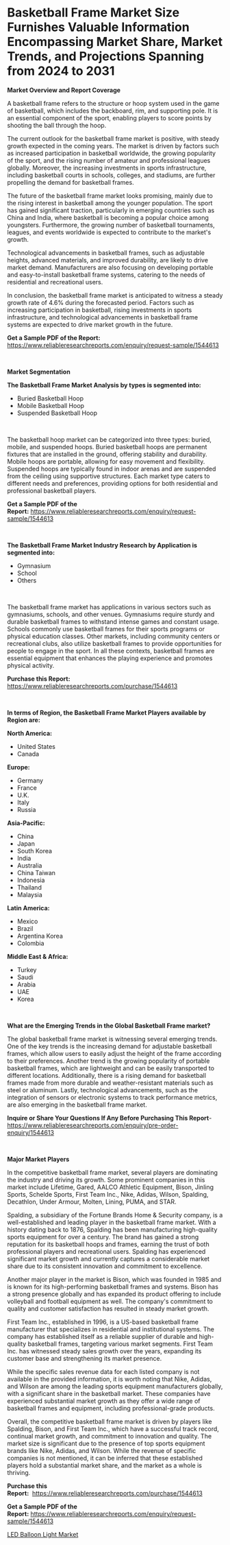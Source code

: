 <p><h1>Basketball Frame Market Size Furnishes Valuable Information Encompassing Market Share, Market Trends, and Projections Spanning from 2024 to 2031</h1></p><p><strong>Market Overview and Report Coverage</strong></p>
<p><p>A basketball frame refers to the structure or hoop system used in the game of basketball, which includes the backboard, rim, and supporting pole. It is an essential component of the sport, enabling players to score points by shooting the ball through the hoop.</p><p>The current outlook for the basketball frame market is positive, with steady growth expected in the coming years. The market is driven by factors such as increased participation in basketball worldwide, the growing popularity of the sport, and the rising number of amateur and professional leagues globally. Moreover, the increasing investments in sports infrastructure, including basketball courts in schools, colleges, and stadiums, are further propelling the demand for basketball frames.</p><p>The future of the basketball frame market looks promising, mainly due to the rising interest in basketball among the younger population. The sport has gained significant traction, particularly in emerging countries such as China and India, where basketball is becoming a popular choice among youngsters. Furthermore, the growing number of basketball tournaments, leagues, and events worldwide is expected to contribute to the market's growth.</p><p>Technological advancements in basketball frames, such as adjustable heights, advanced materials, and improved durability, are likely to drive market demand. Manufacturers are also focusing on developing portable and easy-to-install basketball frame systems, catering to the needs of residential and recreational users.</p><p>In conclusion, the basketball frame market is anticipated to witness a steady growth rate of 4.6% during the forecasted period. Factors such as increasing participation in basketball, rising investments in sports infrastructure, and technological advancements in basketball frame systems are expected to drive market growth in the future.</p></p>
<p><strong>Get a Sample PDF of the Report:</strong> <a href="https://www.reliableresearchreports.com/enquiry/request-sample/1544613">https://www.reliableresearchreports.com/enquiry/request-sample/1544613</a></p>
<p>&nbsp;</p>
<p><strong>Market Segmentation</strong></p>
<p><strong>The Basketball Frame Market Analysis by types is segmented into:</strong></p>
<p><ul><li>Buried Basketball Hoop</li><li>Mobile Basketball Hoop</li><li>Suspended Basketball Hoop</li></ul></p>
<p>&nbsp;</p>
<p><p>The basketball hoop market can be categorized into three types: buried, mobile, and suspended hoops. Buried basketball hoops are permanent fixtures that are installed in the ground, offering stability and durability. Mobile hoops are portable, allowing for easy movement and flexibility. Suspended hoops are typically found in indoor arenas and are suspended from the ceiling using supportive structures. Each market type caters to different needs and preferences, providing options for both residential and professional basketball players.</p></p>
<p><strong>Get a Sample PDF of the Report:</strong>&nbsp;<a href="https://www.reliableresearchreports.com/enquiry/request-sample/1544613">https://www.reliableresearchreports.com/enquiry/request-sample/1544613</a></p>
<p>&nbsp;</p>
<p><strong>The Basketball Frame Market Industry Research by Application is segmented into:</strong></p>
<p><ul><li>Gymnasium</li><li>School</li><li>Others</li></ul></p>
<p>&nbsp;</p>
<p><p>The basketball frame market has applications in various sectors such as gymnasiums, schools, and other venues. Gymnasiums require sturdy and durable basketball frames to withstand intense games and constant usage. Schools commonly use basketball frames for their sports programs or physical education classes. Other markets, including community centers or recreational clubs, also utilize basketball frames to provide opportunities for people to engage in the sport. In all these contexts, basketball frames are essential equipment that enhances the playing experience and promotes physical activity.</p></p>
<p><strong>Purchase this Report:</strong>&nbsp; <a href="https://www.reliableresearchreports.com/purchase/1544613">https://www.reliableresearchreports.com/purchase/1544613</a></p>
<p>&nbsp;</p>
<p><strong>In terms of Region, the Basketball Frame Market Players available by Region are:</strong></p>
<p>
    <p> <strong> North America: </strong>
        <ul>
            <li>United States</li>
            <li>Canada</li>
        </ul>
        </p> 
    <p> <strong> Europe: </strong>
        <ul>
            <li>Germany</li>
            <li>France</li>
            <li>U.K.</li>
            <li>Italy</li>
            <li>Russia</li>
        </ul>
        </p> 
    <p> <strong> Asia-Pacific: </strong>
        <ul>
            <li>China</li>
            <li>Japan</li>
            <li>South Korea</li>
            <li>India</li>
            <li>Australia</li>
            <li>China Taiwan</li>
            <li>Indonesia</li>
            <li>Thailand</li>
            <li>Malaysia</li>
        </ul>
        </p> 
    <p> <strong> Latin America: </strong>
        <ul>
            <li>Mexico</li>
            <li>Brazil</li>
            <li>Argentina Korea</li>
            <li>Colombia</li>
        </ul>
        </p> 
    <p> <strong> Middle East & Africa: </strong>
        <ul>
            <li>Turkey</li>
            <li>Saudi</li>
            <li>Arabia</li>
            <li>UAE</li>
            <li>Korea</li>
        </ul>
    </p>
    </p>
<p>&nbsp;</p>
<p><strong>What are the Emerging Trends in the Global Basketball Frame market?</strong></p>
<p><p>The global basketball frame market is witnessing several emerging trends. One of the key trends is the increasing demand for adjustable basketball frames, which allow users to easily adjust the height of the frame according to their preferences. Another trend is the growing popularity of portable basketball frames, which are lightweight and can be easily transported to different locations. Additionally, there is a rising demand for basketball frames made from more durable and weather-resistant materials such as steel or aluminum. Lastly, technological advancements, such as the integration of sensors or electronic systems to track performance metrics, are also emerging in the basketball frame market.</p></p>
<p><strong>Inquire or Share Your Questions If Any Before Purchasing This Report</strong>- <a href="https://www.reliableresearchreports.com/enquiry/pre-order-enquiry/1544613">https://www.reliableresearchreports.com/enquiry/pre-order-enquiry/1544613</a></p>
<p>&nbsp;</p>
<p><strong>Major Market Players</strong></p>
<p><p>In the competitive basketball frame market, several players are dominating the industry and driving its growth. Some prominent companies in this market include Lifetime, Gared, AALCO Athletic Equipment, Bison, Jinling Sports, Schelde Sports, First Team Inc., Nike, Adidas, Wilson, Spalding, Decathlon, Under Armour, Molten, Lining, PUMA, and STAR.</p><p>Spalding, a subsidiary of the Fortune Brands Home & Security company, is a well-established and leading player in the basketball frame market. With a history dating back to 1876, Spalding has been manufacturing high-quality sports equipment for over a century. The brand has gained a strong reputation for its basketball hoops and frames, earning the trust of both professional players and recreational users. Spalding has experienced significant market growth and currently captures a considerable market share due to its consistent innovation and commitment to excellence.</p><p>Another major player in the market is Bison, which was founded in 1985 and is known for its high-performing basketball frames and systems. Bison has a strong presence globally and has expanded its product offering to include volleyball and football equipment as well. The company's commitment to quality and customer satisfaction has resulted in steady market growth.</p><p>First Team Inc., established in 1996, is a US-based basketball frame manufacturer that specializes in residential and institutional systems. The company has established itself as a reliable supplier of durable and high-quality basketball frames, targeting various market segments. First Team Inc. has witnessed steady sales growth over the years, expanding its customer base and strengthening its market presence.</p><p>While the specific sales revenue data for each listed company is not available in the provided information, it is worth noting that Nike, Adidas, and Wilson are among the leading sports equipment manufacturers globally, with a significant share in the basketball market. These companies have experienced substantial market growth as they offer a wide range of basketball frames and equipment, including professional-grade products.</p><p>Overall, the competitive basketball frame market is driven by players like Spalding, Bison, and First Team Inc., which have a successful track record, continual market growth, and commitment to innovation and quality. The market size is significant due to the presence of top sports equipment brands like Nike, Adidas, and Wilson. While the revenue of specific companies is not mentioned, it can be inferred that these established players hold a substantial market share, and the market as a whole is thriving.</p></p>
<p><strong>Purchase this Report:</strong>&nbsp;&nbsp;<a href="https://www.reliableresearchreports.com/purchase/1544613">https://www.reliableresearchreports.com/purchase/1544613</a></p>
<p></p>
<p><strong>Get a Sample PDF of the Report:</strong>&nbsp;<a href="https://www.reliableresearchreports.com/enquiry/request-sample/1544613">https://www.reliableresearchreports.com/enquiry/request-sample/1544613</a></p>
<p><p><a href="https://github.com/laholand/Market-Research-Report-List-1/blob/main/led-balloon-light-market.md">LED Balloon Light Market</a></p></p>